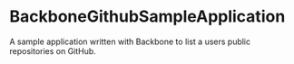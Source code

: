 # BackboneGithubSampleApplication
A sample application written with Backbone to list a users public repositories on GitHub.
